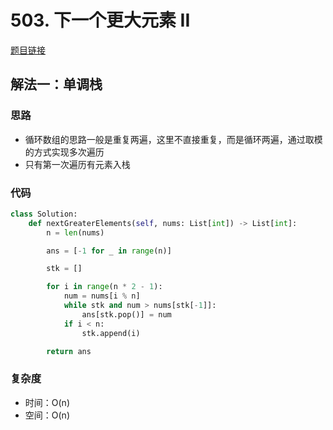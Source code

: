 # 503. 下一个更大元素 II

[题目链接](https://leetcode.cn/problems/next-greater-element-ii/description/)

## 解法一：单调栈

### 思路

- 循环数组的思路一般是重复两遍，这里不直接重复，而是循环两遍，通过取模的方式实现多次遍历
- 只有第一次遍历有元素入栈

### 代码

```py
class Solution:
    def nextGreaterElements(self, nums: List[int]) -> List[int]:
        n = len(nums)

        ans = [-1 for _ in range(n)]

        stk = []

        for i in range(n * 2 - 1):
            num = nums[i % n]
            while stk and num > nums[stk[-1]]:
                ans[stk.pop()] = num
            if i < n:
                stk.append(i)

        return ans
```

### 复杂度

- 时间：O(n)
- 空间：O(n)
